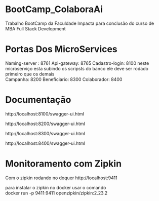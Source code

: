 # BootCamp_ColaboraAi
Trabalho BootCamp da Faculdade Impacta para conclusão do curso de MBA Full Stack Development

# Portas Dos MicroServices

Naming-server : 8761 
Api-gateway: 8765
Cadastro-login: 8100 neste microserviço esta subindo os scripsts do banco ele deve ser rodado primeiro que os demais  
Campanha: 8200
Beneficiario: 8300
Colaborador: 8400

# Documentação
http://localhost:8100/swagger-ui.html   

http://localhost:8200/swagger-ui.html   

http://localhost:8300/swagger-ui.html   

http://localhost:8400/swagger-ui.html

# Monitoramento com Zipkin
Com o zipkin rodando no doquer
http://localhost:9411

para instalar o zipkin no docker usar o comando   
docker run -p 9411:9411 openzipkin/zipkin:2.23.2 
